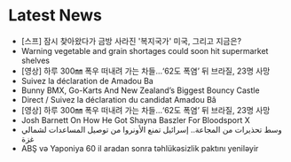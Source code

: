 # Latest News
-  [스프] 잠시 찾아왔다가 금방 사라진 '복지국가' 미국, 그리고 지금은?
-  Warning vegetable and grain shortages could soon hit supermarket shelves
-  [영상] 하루 300㎜ 폭우 떠내려 가는 차들…‘62도 폭염’ 뒤 브라질, 23명 사망
-  Suivez la déclaration de Amadou Ba
-  Bunny BMX, Go-Karts And New Zealand’s Biggest Bouncy Castle
-  Direct / Suivez la déclaration du candidat Amadou Bâ
-  [영상] 하루 300㎜ 폭우 떠내려 가는 차들…‘62도 폭염’ 뒤 브라질, 23명 사망
-  Josh Barnett On How He Got Shayna Baszler For Bloodsport X
-  وسط تحذيرات من المجاعة.. إسرائيل تمنع الأونروا من توصيل المساعدات لشمالي غزة
-  ABŞ və Yaponiya 60 il aradan sonra təhlükəsizlik paktını yeniləyir
